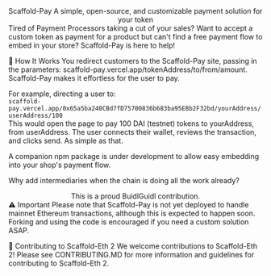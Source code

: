 <div align="center">
Scaffold-Pay
A simple, open-source, and customizable payment solution for your token

</div>
Tired of Payment Processors taking a cut of your sales? Want to accept a custom token as payment for a product but can't find a free payment flow to embed in your store? Scaffold-Pay is here to help!

🚀 How It Works
You redirect customers to the Scaffold-Pay site, passing in the parameters: scaffold-pay.vercel.app/tokenAddress/to/from/amount. Scaffold-Pay makes it effortless for the user to pay.

For example, directing a user to:  
`scaffold-pay.vercel.app/0x65a5ba240CBd7fD75700836b683ba95EBb2F32bd/yourAddress/userAddress/100`  
This would open the page to pay 100 DAI (testnet) tokens to yourAddress, from userAddress. The user connects their wallet, reviews the transaction, and clicks send. As simple as that.

A companion npm package is under development to allow easy embedding into your shop's payment flow.

Why add intermediaries when the chain is doing all the work already?

<div align="center">
This is a proud BuidlGuidl contribution.

</div>
⚠️ Important
Please note that Scaffold-Pay is not yet deployed to handle mainnet Ethereum transactions, although this is expected to happen soon. Forking and using the code is encouraged if you need a custom solution ASAP.

🤝 Contributing to Scaffold-Eth 2
We welcome contributions to Scaffold-Eth 2! Please see CONTRIBUTING.MD for more information and guidelines for contributing to Scaffold-Eth 2.

